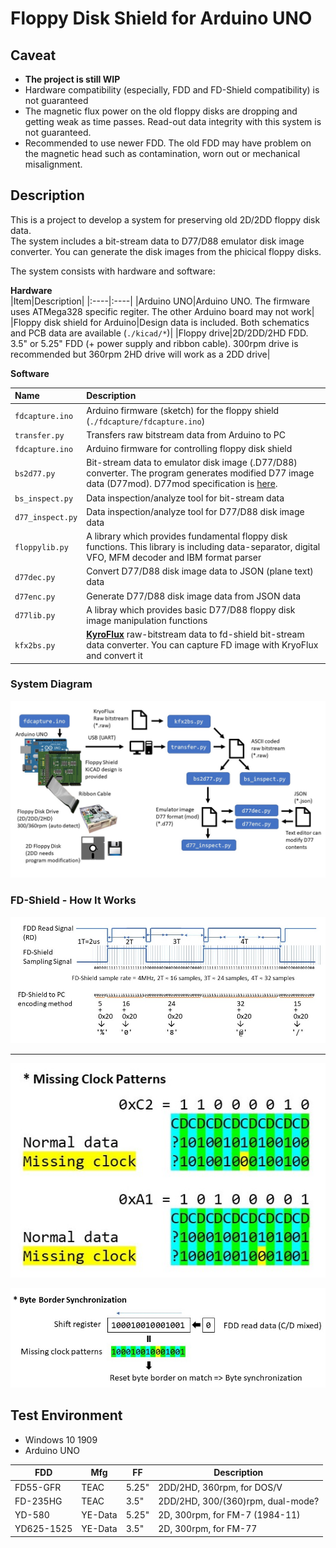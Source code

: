 # Floppy Disk Shield for Arduino UNO

## Caveat  
- **The project is still WIP**
- Hardware compatibility (especially, FDD and FD-Shield compatibility) is not guaranteed
- The magnetic flux power on the old floppy disks are dropping and getting weak as time passes. Read-out data integrity with this system is not guaranteed.
- Recommended to use newer FDD. The old FDD may have problem on the magnetic head such as contamination, worn out or mechanical misalignment.

## Description
This is a project to develop a system for preserving old 2D/2DD floppy disk data.  
The system includes a bit-stream data to D77/D88 emulator disk image converter. You can generate the disk images from the phicical floppy disks.  

The system consists with hardware and software:  

**Hardware**  
|Item|Description|
|:----|:----|
|Arduino UNO|Arduino UNO. The firmware uses ATMega328 specific regiter. The other Arduino board may not work|
|Floppy disk shield for Arduino|Design data is included. Both schematics and PCB data are available (`./kicad/*`)|
|Floppy drive|2D/2DD/2HD FDD. 3.5" or 5.25" FDD (+ power supply and ribbon cable). 300rpm drive is recommended but 360rpm 2HD drive will work as a 2DD drive|  

**Software**  

|Name|Description|
|:--------|:-----------|
|`fdcapture.ino`|Arduino firmware (sketch) for the floppy shield (`./fdcapture/fdcapture.ino`)|
|`transfer.py`|Transfers raw bitstream data from Arduino to PC|
|`fdcapture.ino`|Arduino firmware for controlling floppy disk shield|
|`bs2d77.py`|Bit-stream data to emulator disk image (.D77/D88) converter. The program generates modified D77 image data (D77mod). D77mod specification is [here](docs/D77mod_format.md).|
|`bs_inspect.py`|Data inspection/analyze tool for bit-stream data|
|`d77_inspect.py`|Data inspection/analyze tool for D77/D88 disk image data|
|`floppylib.py`|A library which provides fundamental floppy disk functions. This library is including data-separator, digital VFO, MFM decoder and IBM format parser|
|`d77dec.py`|Convert D77/D88 disk image data to JSON (plane text) data|
|`d77enc.py`|Generate D77/D88 disk image data from JSON data|
|`d77lib.py`|A libray which provides basic D77/D88 floppy disk image manipulation functions|
|`kfx2bs.py`|[**KyroFlux**](https://www.kryoflux.com/) raw-bitstream data to fd-shield bit-stream data converter. You can capture FD image with KryoFlux and convert it|


### System Diagram
![system_diagram](resources/fd-shield.jpg)

### FD-Shield - How It Works
![FD_Shield How it works](resources/fd-shield1.jpg)

---------

![MFM Missing Clock Patterns](resources/missing_clock.jpg)

![system_diagram](resources/byte_sync.jpg)

## Test Environment

- Windows 10 1909
- Arduino UNO

|FDD|Mfg|FF|Description|
|---|----|----|----|
|FD55-GFR|TEAC|5.25"|2DD/2HD, 360rpm, for DOS/V|
|FD-235HG|TEAC|3.5"|2DD/2HD, 300/(360)rpm, dual-mode?|
|YD-580|YE-Data|5.25"|2D, 300rpm, for FM-7 (1984-11)|
|YD625-1525|YE-Data|3.5"|2D, 300rpm, for FM-77|

